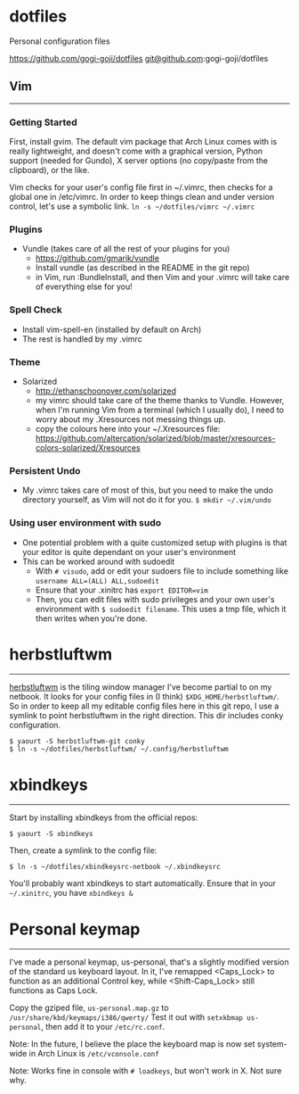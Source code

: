 dotfiles
========

Personal configuration files

https://github.com/gogi-goji/dotfiles
git@github.com:gogi-goji/dotfiles

## Vim ##
---------

### Getting Started ###

First, install gvim.  The default vim package that Arch Linux comes with is
really lightweight, and doesn't come with a graphical version, Python support
(needed for Gundo), X server options (no copy/paste from the clipboard), or the
like.

Vim checks for your user's config file first in ~/.vimrc, then checks for a
global one in /etc/vimrc.  In order to keep things clean and under version
control, let's use a symbolic link.  `ln -s ~/dotfiles/vimrc ~/.vimrc`

### Plugins ###
* Vundle (takes care of all the rest of your plugins for you)
    * https://github.com/gmarik/vundle
    * Install vundle (as described in the README in the git repo)
    * in Vim, run :BundleInstall, and then Vim and your .vimrc will take care
      of everything else for you!

### Spell Check ###
* Install vim-spell-en (installed by default on Arch) 
* The rest is handled by my .vimrc

### Theme ###
* Solarized 
    * http://ethanschoonover.com/solarized
    * my vimrc should take care of the theme thanks to Vundle.  However, when
      I'm running Vim from a terminal (which I usually do), I need to worry
      about my .Xresources not messing things up.  
    * copy the colours here into your ~/.Xresources file:
      https://github.com/altercation/solarized/blob/master/xresources-colors-solarized/Xresources

### Persistent Undo ###
* My .vimrc takes care of most of this, but you need to make the undo directory
  yourself, as Vim will not do it for you.
    `$ mkdir ~/.vim/undo`

### Using user environment with sudo ###
* One potential problem with a quite customized setup with plugins is that your
  editor is quite dependant on your user's environment
* This can be worked around with sudoedit
    * With `# visudo`, add or edit your sudoers file to include something like
      `username ALL=(ALL) ALL,sudoedit`
    * Ensure that your .xinitrc has `export EDITOR=vim`
    * Then, you can edit files with sudo privileges and your own user's
      environment with `$ sudoedit filename`.  This uses a tmp file, which it
      then writes when you're done.  


# herbstluftwm #
----------------

[herbstluftwm](http://wwwcip.cs.fau.de/~re06huxa/herbstluftwm/) is the tiling
window manager I've become partial to on my netbook.  It looks for your config
files in (I think) `$XDG_HOME/herbstluftwm/`.  So in order to keep all my
editable config files here in this git repo, I use a symlink to point
herbstluftwm in the right direction.  This dir includes conky configuration.

    $ yaourt -S herbstluftwm-git conky
    $ ln -s ~/dotfiles/herbstluftwm/ ~/.config/herbstluftwm


# xbindkeys #
-------------

Start by installing xbindkeys from the official repos:

    $ yaourt -S xbindkeys

Then, create a symlink to the config file:

    $ ln -s ~/dotfiles/xbindkeysrc-netbook ~/.xbindkeysrc

You'll probably want xbindkeys to start automatically.  Ensure that in your 
`~/.xinitrc`, you have `xbindkeys &`


# Personal keymap #
-------------------

I've made a personal keymap, us-personal, that's a slightly modified version of
the standard us keyboard layout.  In it, I've remapped <Caps_Lock> to function
as an additional Control key, while <Shift-Caps_Lock> still functions as Caps
Lock.

Copy the gziped file, `us-personal.map.gz` to
`/usr/share/kbd/keymaps/i386/qwerty/` Test it out with `setxkbmap us-personal`,
then add it to your `/etc/rc.conf`.  

Note: In the future, I believe the place the keyboard map is now set
system-wide in Arch Linux is `/etc/vconsole.conf`

Note: Works fine in console with `# loadkeys`, but won't work in X.  Not sure
why.


